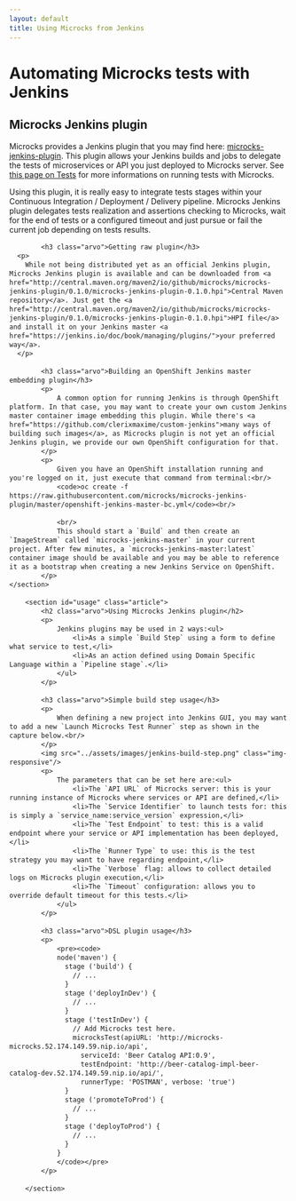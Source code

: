 ```yaml
---
layout: default
title: Using Microcks from Jenkins
---
```


<div class="content">
	<div class="jumbotron clearfix">
		<div class="container">
      <h1 class="page-title arvo">Automating Microcks tests with Jenkins</h1>
    </div>
	</div>
  <div class="container">
    <section id="jenkins-info" class="article">
      <h2 class="arvo">Microcks Jenkins plugin</h2>
      <p>
        Microcks provides a Jenkins plugin that you may find here: <a href="https://github.com/microcks/microcks-jenkins-plugin">microcks-jenkins-plugin</a>. This plugin allows your Jenkins builds and jobs to delegate the tests of microservices or API you just deployed to Microcks server. See <a href="../../using/tests/">this page on Tests</a> for more informations on running tests with Microcks.
      </p>
			<p>
				Using this plugin, it is really easy to integrate tests stages within your Continuous Integration / Deployment / Delivery pipeline. Microcks Jenkins plugin delegates tests realization and assertions checking to Microcks, wait for the end of tests or a configured timeout and just pursue or fail the current job depending on tests results.
			</p>

			<h3 class="arvo">Getting raw plugin</h3>
      <p>
        While not being distributed yet as an official Jenkins plugin, Microcks Jenkins plugin is available and can be downloaded from <a href="http://central.maven.org/maven2/io/github/microcks/microcks-jenkins-plugin/0.1.0/microcks-jenkins-plugin-0.1.0.hpi">Central Maven repository</a>. Just get the <a href="http://central.maven.org/maven2/io/github/microcks/microcks-jenkins-plugin/0.1.0/microcks-jenkins-plugin-0.1.0.hpi">HPI file</a> and install it on your Jenkins master <a href="https://jenkins.io/doc/book/managing/plugins/">your preferred way</a>.
      </p>

			<h3 class="arvo">Building an OpenShift Jenkins master embedding plugin</h3>
			<p>
				A common option for running Jenkins is through OpenShift platform. In that case, you may want to create your own custom Jenkins master container image embedding this plugin. While there's <a href="https://github.com/clerixmaxime/custom-jenkins">many ways of building such images</a>, as Microcks plugin is not yet an official Jenkins plugin, we provide our own OpenShift configuration for that.
			</p>
			<p>
				Given you have an OpenShift installation running and you're logged on it, just execute that command from terminal:<br/>
				<code>oc create -f https://raw.githubusercontent.com/microcks/microcks-jenkins-plugin/master/openshift-jenkins-master-bc.yml</code><br/>

				<br/>
				This should start a `Build` and then create an `ImageStream` called `microcks-jenkins-master` in your current project. After few minutes, a `microcks-jenkins-master:latest` container image should be available and you may be able to reference it as a bootstrap when creating a new Jenkins Service on OpenShift.
			</p>
    </section>

		<section id="usage" class="article">
			<h2 class="arvo">Using Microcks Jenkins plugin</h2>
			<p>
				Jenkins plugins may be used in 2 ways:<ul>
					<li>As a simple `Build Step` using a form to define what service to test,</li>
					<li>As an action defined using Domain Specific Language within a `Pipeline stage`.</li>
				</ul>
			</p>

			<h3 class="arvo">Simple build step usage</h3>
			<p>
				When defining a new project into Jenkins GUI, you may want to add a new `Launch Microcks Test Runner` step as shown in the capture below.<br/>
			</p>
			<img src="../assets/images/jenkins-build-step.png" class="img-responsive"/>
			<p>
				The parameters that can be set here are:<ul>
					<li>The `API URL` of Microcks server: this is your running instance of Microcks where services or API are defined,</li>
					<li>The `Service Identifier` to launch tests for: this is simply a `service_name:service_version` expression,</li>
					<li>The `Test Endpoint` to test: this is a valid endpoint where your service or API implementation has been deployed,</li>
					<li>The `Runner Type` to use: this is the test strategy you may want to have regarding endpoint,</li>
					<li>The `Verbose` flag: allows to collect detailed logs on Microcks plugin execution,</li>
					<li>The `Timeout` configuration: allows you to override default timeout for this tests.</li>
				</ul>
			</p>

			<h3 class="arvo">DSL plugin usage</h3>
			<p>
				<pre><code>
				node('maven') {
				  stage ('build') {
				    // ...
				  }
				  stage ('deployInDev') {
				    // ...
				  }
				  stage ('testInDev') {
				    // Add Microcks test here.
				    microcksTest(apiURL: 'http://microcks-microcks.52.174.149.59.nip.io/api',
				      serviceId: 'Beer Catalog API:0.9',
				      testEndpoint: 'http://beer-catalog-impl-beer-catalog-dev.52.174.149.59.nip.io/api/',
				      runnerType: 'POSTMAN', verbose: 'true')
				  }
				  stage ('promoteToProd') {
				    // ...
				  }
				  stage ('deployToProd') {
				    // ...
				  }
				}
				</code></pre>
			</p>

		</section>
  </div>
</div>
